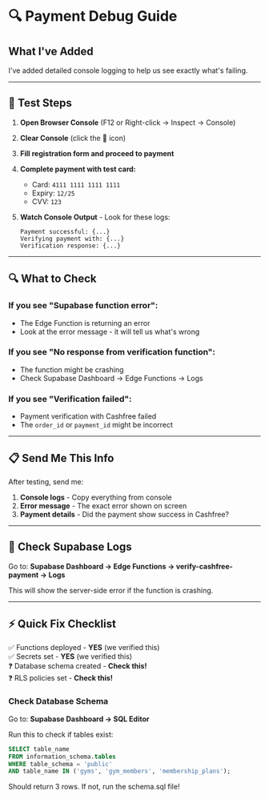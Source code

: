 # 🔍 Payment Debug Guide

## What I've Added

I've added detailed console logging to help us see exactly what's failing.

---

## 🧪 Test Steps

1. **Open Browser Console** (F12 or Right-click → Inspect → Console)

2. **Clear Console** (click the 🚫 icon)

3. **Fill registration form and proceed to payment**

4. **Complete payment with test card:**
   - Card: `4111 1111 1111 1111`
   - Expiry: `12/25`
   - CVV: `123`

5. **Watch Console Output** - Look for these logs:
   ```
   Payment successful: {...}
   Verifying payment with: {...}
   Verification response: {...}
   ```

---

## 🔍 What to Check

### If you see "Supabase function error":
- The Edge Function is returning an error
- Look at the error message - it will tell us what's wrong

### If you see "No response from verification function":
- The function might be crashing
- Check Supabase Dashboard → Edge Functions → Logs

### If you see "Verification failed":
- Payment verification with Cashfree failed
- The `order_id` or `payment_id` might be incorrect

---

## 📋 Send Me This Info

After testing, send me:

1. **Console logs** - Copy everything from console
2. **Error message** - The exact error shown on screen
3. **Payment details** - Did the payment show success in Cashfree?

---

## 🔗 Check Supabase Logs

Go to: **Supabase Dashboard → Edge Functions → verify-cashfree-payment → Logs**

This will show the server-side error if the function is crashing.

---

## ⚡ Quick Fix Checklist

✅ Functions deployed - **YES** (we verified this)  
✅ Secrets set - **YES** (we verified this)  
❓ Database schema created - **Check this!**  
❓ RLS policies set - **Check this!**

### Check Database Schema

Go to: **Supabase Dashboard → SQL Editor**

Run this to check if tables exist:
```sql
SELECT table_name 
FROM information_schema.tables 
WHERE table_schema = 'public' 
AND table_name IN ('gyms', 'gym_members', 'membership_plans');
```

Should return 3 rows. If not, run the schema.sql file!

